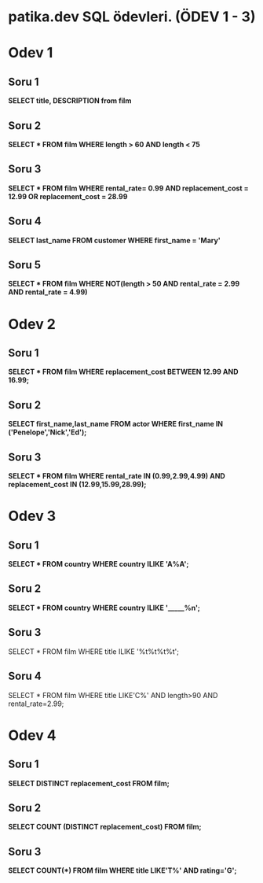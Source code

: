 # patika.dev SQL ödevleri. (ÖDEV 1 - 3)


# Odev 1

## Soru 1
**SELECT title, DESCRIPTION from film**

## Soru 2
**SELECT * FROM film WHERE length > 60 AND length < 75**

## Soru 3
**SELECT * FROM film WHERE rental_rate= 0.99 AND replacement_cost = 12.99 OR replacement_cost = 28.99**

## Soru 4
**SELECT last_name FROM customer WHERE first_name = 'Mary'**

## Soru 5
**SELECT * FROM film WHERE NOT(length > 50 AND rental_rate = 2.99 AND rental_rate = 4.99)**


# Odev 2

## Soru 1
**SELECT * FROM film WHERE replacement_cost BETWEEN 12.99 AND 16.99;**

## Soru 2
**SELECT first_name,last_name FROM actor WHERE first_name IN ('Penelope','Nick','Ed');**

## Soru 3
**SELECT * FROM film WHERE rental_rate IN (0.99,2.99,4.99) AND replacement_cost IN (12.99,15.99,28.99);**


# Odev 3

## Soru 1
**SELECT * FROM country WHERE country ILIKE 'A%A';**

## Soru 2
**SELECT * FROM country WHERE country ILIKE '_____%n';**

## Soru 3
SELECT * FROM film WHERE title ILIKE '%t%t%t%t';

## Soru 4
SELECT * FROM film WHERE title LIKE'C%' AND length>90 AND rental_rate=2.99;


# Odev 4

## Soru 1
**SELECT DISTINCT replacement_cost FROM film;**

## Soru 2
**SELECT COUNT (DISTINCT replacement_cost) FROM film;**

## Soru 3
**SELECT COUNT(*) FROM film WHERE title LIKE'T%' AND rating='G';**
